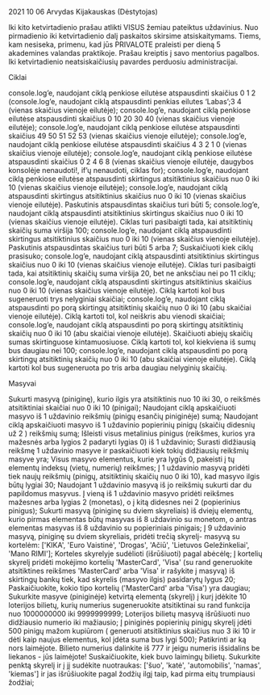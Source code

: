 2021 10 06  Arvydas Kijakauskas (Dėstytojas)
   
 Iki kito ketvirtadienio prašau atlikti VISUS žemiau pateiktus uždavinius. Nuo pirmadienio iki ketvirtadienio dalį paskaitos skirsime atsiskaitymams. Tiems, kam nesiseka, primenu, kad jūs PRIVALOTE praleisti per dieną 5 akademines valandas praktikoje. Prašau kreiptis į savo mentorius pagalbos. Iki ketvirtadienio neatsiskaičiusių pavardes perduosiu administracijai.

Ciklai



console.log’e, naudojant ciklą penkiose eilutėse atspausdinti skaičius 0 1 2 (console.log’e, naudojant ciklą atspausdinti penkias eilutes ‘Labas’;3 4 (vienas skaičius vienoje eilutėje);
console.log’e, naudojant ciklą penkiose eilutėse atspausdinti skaičius 0 10 20 30 40 (vienas skaičius vienoje eilutėje);
console.log’e, naudojant ciklą penkiose eilutėse atspausdinti skaičius 49 50 51 52 53 (vienas skaičius vienoje eilutėje);
console.log’e, naudojant ciklą penkiose eilutėse atspausdinti skaičius 4 3 2 1 0 (vienas skaičius vienoje eilutėje);
console.log’e, naudojant ciklą penkiose eilutėse atspausdinti skaičius 0 2 4 6 8 (vienas skaičius vienoje eilutėje, daugybos konsolėje nenaudoti!, if’ų nenaudoti, ciklas for);
console.log’e, naudojant ciklą penkiose eilutėse atspausdinti skirtingus atsitiktinius skaičius nuo 0 iki 10 (vienas skaičius vienoje eilutėje);
console.log’e, naudojant ciklą atspausdinti skirtingus atsitiktinius skaičius nuo 0 iki 10 (vienas skaičius vienoje eilutėje). Paskutinis atspausdintas skaičius turi būti 5;
console.log’e, naudojant ciklą atspausdinti atsitiktinius skirtingus skaičius nuo 0 iki 10 (vienas skaičius vienoje eilutėje). Ciklas turi pasibaigti tada, kai atsitiktinių skaičių suma viršija 100;
console.log’e, naudojant ciklą atspausdinti skirtingus atsitiktinius skaičius nuo 0 iki 10 (vienas skaičius vienoje eilutėje). Paskutinis atspausdintas skaičius turi būti 5 arba 7; Suskaičiuoti kiek ciklų prasisuko;
console.log’e, naudojant ciklą atspausdinti atsitiktinius skirtingus skaičius nuo 0 iki 10 (vienas skaičius vienoje eilutėje). Ciklas turi pasibaigti tada, kai atsitiktinių skaičių suma viršija 20, bet ne anksčiau nei po 11 ciklų;
console.log’e, naudojant ciklą atspausdinti skirtingus atsitiktinius skaičius nuo 0 iki 10 (vienas skaičius vienoje eilutėje). Ciklą kartoti kol bus sugeneruoti trys nelyginiai skaičiai;
console.log’e, naudojant ciklą atspausdinti po porą skirtingų atsitiktinių skaičių nuo 0 iki 10 (abu skaičiai vienoje eilutėje). Ciklą kartoti tol, kol neiškris abu vienodi skaičiai;
console.log’e, naudojant ciklą atspausdinti po porą skirtingų atsitiktinių skaičių nuo 0 iki 10 (abu skaičiai vienoje eilutėje). Skaičiuoti abiejų skaičių sumas skirtinguose kintamuosiuose. Ciklą kartoti tol, kol kiekviena iš sumų bus daugiau nei 100;
console.log’e, naudojant ciklą atspausdinti po porą skirtingų atsitiktinių skaičių nuo 0 iki 10 (abu skaičiai vienoje eilutėje). Ciklą kartoti kol bus sugeneruota po tris arba daugiau nelyginių skaičių.


Masyvai


Sukurti masyvą (piniginę), kurio ilgis yra atsitiktinis nuo 10 iki 30, o reikšmės atsitiktiniai skaičiai nuo 0 iki 10 (pinigai);
Naudojant ciklą apskaičiuoti masyvo iš 1 uždavinio reikšmių (pinigų esančių piniginėje) sumą;
Naudojant ciklą apskaičiuoti masyvo iš 1 uždavinio popierinių pinigų (skaičių didesnių už 2 ) reikšmių sumą;
Išleisti visus metalinius pinigus (reikšmes, kurios yra mažesnės arba lygios 2 padaryti lygias 0) iš 1 uždavinio;
Surasti didžiausią reikšmę 1 uždavinio masyve ir paskaičiuoti kiek tokių didžiausių reikšmių masyve yra;
Visus masyvo elementus, kurie yra lygūs 0, pakeisti į tų elementų indeksų (vietų, numerių) reikšmes;
Į 1 uždavinio masyvą pridėti tiek naujų reikšmių (pinigų, atsitiktinių skaičių nuo 0 iki 10), kad masyvo ilgis būtų lygiai 30;
Naudojant 1 uždavinio masyvą iš jo reikšmių sukurti dar du papildomus masyvus. Į vieną iš 1 uždavinio masyvo pridėti reikšmes mažesnes arba lygias 2 (monetas), o į kitą didesnes nei 2 (popierinius pinigus);
Sukurti masyvą (piniginę su dviem skyreliais) iš dviejų elementų, kurio pirmas elementas būtų masyvas iš 8 uždavinio su monetom, o antras elementas masyvas iš 8 uždavinio su popieriniais pinigais;
Į 9 uždavinio masyvą, piniginę su dviem skyreliais, pridėti trečią skyrelį- masyvą su kortelėm: ['KIKA', 'Euro Vaistinė', 'Drogas', 'Ačiū', 'Lietuvos Geležinkeliai', 'Mano RIMI'];
Korteles skyrelyje sudėlioti (išrūšiuoti) pagal abėcėlę;
Į kortelių skyrelį pridėti mokėjimo kortelių 'MasterCard', 'Visa' (su rand generuokite atsitiktines reikšmes 'MasterCard' arba 'Visa' ir rašykite į masyvą) iš skirtingų bankų tiek, kad skyrelis (masyvo ilgis) pasidarytų lygus 20;
Paskaičiuokite, kokio tipo kortelių ('MasterCard' arba 'Visa') yra daugiau;
Sukurkite masyve (piniginėje) ketvirtą elementą (skyrelį) į kurį įdėkite 10 loterijos bilietų, kurių numerius sugeneruokite atsitiktinai su rand funkcija nuo 1000000000 iki 9999999999;
Loterijos bilietų masyvą išrūšiuoti nuo didžiausio numerio iki mažiausio;
Į piniginės popierinių pinigų skyrelį įdėti 500 pinigų mažom kupiūrom ( generuoti atsitiktinius skaičius nuo 3 iki 10 ir dėti kaip naujus elementus, kol įdėta suma bus lygi 500);
Patikrinti ar ką nors laimėjote. Bilieto numerius dalinkite iš 777 ir jeigu numeris išsidalins be liekanos - jūs laimėjote! Suskaičiuokite, kiek buvo laimingų bilietų.
 Sukurkite penktą skyrelį ir į jį sudėkite nuotraukas: ['šuo', 'katė', 'automobilis', 'namas', 'kiemas'] ir jas išrūšiuokite pagal žodžių ilgį taip, kad pirma eitų trumpiausi žodžiai;


